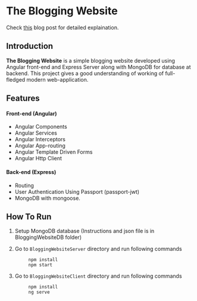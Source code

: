 # The Blogging Website
Check [this](https://medium.com/@sumit.rajgure123/build-your-first-web-application-using-mongodb-express-angular-and-nodejs-mean-f46f6606f13?source=friends_link&sk=c041c51df8ed2cbcca6360b11556dc8a) blog post for detailed explaination.

## Introduction

**The Blogging Website** is a simple blogging website developed using Angular front-end and Express Server along with MongoDB for database at backend. This project gives a good understanding of working of full-fledged modern web-application.

## Features

#### Front-end (Angular)
* Angular Components
* Angular Services
* Angular Interceptors
* Angular App-routing
* Angular Template Driven Forms
* Angular Http Client

####  Back-end (Express)
* Routing
* User Authentication Using Passport (passport-jwt)
* MongoDB with mongoose.


## How To Run

1. Setup MongoDB database (Instructions and json file is in BloggingWebsiteDB folder)
2. Go to `BloggingWebsiteServer` directory and run following commands

            npm install
            npm start
3. Go to `BloggingWebsiteClient` directory and run following commands

            npm install
            ng serve



